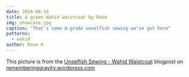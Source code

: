 ```yaml
---
date: 2016-08-16
title: A green Wahid waistcoat by Rose
img: showcase.jpg
caption: "That's some A-grade unselfish sewing we've got here"
patterns:
  - wahid
author: Rose H
---
```


This picture is from the [Unselfish Sewing - Wahid Waistcoat](https://rememberinggravity.wordpress.com/2016/08/17/unselfish-sewing-wahid-waistcoat/) blogpost on [rememberinggravity.wordpress.com](https://rememberinggravity.wordpress.com/)